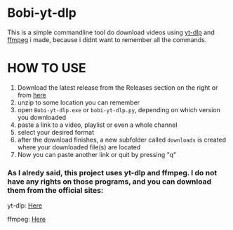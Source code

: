 # Bobi-yt-dlp


This is a simple commandline tool do download videos using [yt-dlp](https://github.com/yt-dlp/yt-dlp) and [ffmpeg](https://ffmpeg.org/download.html) i made, because i didnt want to remember all the commands.


# HOW TO USE

1.  Download the latest release from the Releases section on the right or from [here](https://github.com/AudioCrafter/Bobi-yt-dlp/releases)
2.  unzip to some location you can remember
3.  open `Bobi-yt-dlp.exe` or `bobi-yt-dlp.py`, depending on which version you downloaded
4.  paste a link to a video, playlist or even a whole channel
5.  select your desired format
6.  after the download finishes, a new subfolder called `downloads` is created where your downloaded file(s) are located
7.  Now you can paste another link or quit by pressing "q"






### As I alredy said, this project uses yt-dlp and ffmpeg. I do not have any rights on those programs, and you can download them from the official sites:

yt-dlp: [Here](https://github.com/yt-dlp/yt-dlp) 

ffmpeg: [Here](https://ffmpeg.org/download.html)
